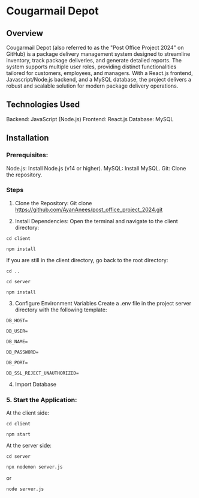 # Cougarmail Depot

## Overview

Cougarmail Depot (also referred to as the "Post Office Project 2024" on GitHub) is a package delivery management system designed to streamline inventory, track package deliveries, and generate detailed reports. The system supports multiple user roles, providing distinct functionalities tailored for customers, employees, and managers. With a React.js frontend, Javascript/Node.js backend, and a MySQL database, the project delivers a robust and scalable solution for modern package delivery operations.


## Technologies Used

Backend: JavaScript (Node.js)
Frontend: React.js
Database: MySQL


## Installation

### Prerequisites:

Node.js: Install Node.js (v14 or higher).
MySQL: Install MySQL.
Git: Clone the repository.

### Steps
1. Clone the Repository:
Git clone https://github.com/AyanAnees/post_office_project_2024.git

2. Install Dependencies:
Open the terminal and navigate to the client directory:

`cd client`  

`npm install`  


If you are still in the client directory, go back to the root directory:


`cd ..`  

`cd server`  

`npm install`  


3. Configure Environment Variables
Create a .env file in the project server directory with the following template:

`DB_HOST=`  

`DB_USER=`  

`DB_NAME=`  

`DB_PASSWORD=`  

`DB_PORT=`  

`DB_SSL_REJECT_UNAUTHORIZED=`  



4. Import Database

### 5. Start the Application:
At the client side:  

`cd client`  

`npm start`  

At the server side:   

`cd server`  

`npx nodemon server.js`  

  or  
  
`node server.js`


